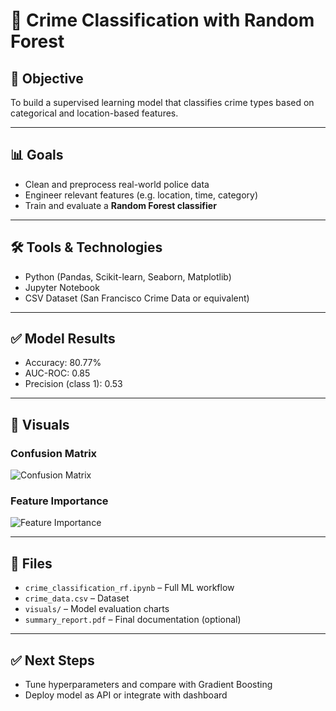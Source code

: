# 🚨 Crime Classification with Random Forest

## 📌 Objective
To build a supervised learning model that classifies crime types based on categorical and location-based features.

---

## 📊 Goals
- Clean and preprocess real-world police data
- Engineer relevant features (e.g. location, time, category)
- Train and evaluate a **Random Forest classifier**

---

## 🛠 Tools & Technologies
- Python (Pandas, Scikit-learn, Seaborn, Matplotlib)
- Jupyter Notebook
- CSV Dataset (San Francisco Crime Data or equivalent)

---

## ✅ Model Results
- Accuracy: 80.77%
- AUC-ROC: 0.85
- Precision (class 1): 0.53

---

## 📸 Visuals

### Confusion Matrix
![Confusion Matrix](visuals/confusion_matrix.png)

### Feature Importance
![Feature Importance](visuals/feature_importance.png)

---

## 📁 Files
- `crime_classification_rf.ipynb` – Full ML workflow
- `crime_data.csv` – Dataset
- `visuals/` – Model evaluation charts
- `summary_report.pdf` – Final documentation (optional)

---

## ✅ Next Steps
- Tune hyperparameters and compare with Gradient Boosting
- Deploy model as API or integrate with dashboard

